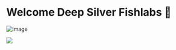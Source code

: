 # Welcome Deep Silver Fishlabs :tada:

![image](https://user-images.githubusercontent.com/13851369/29078831-c1ee72ee-7c5b-11e7-97e4-9a456b8ff96c.png)

![](https://camo.githubusercontent.com/f08021a3c40652e932c61ab2b4a004f3a57b8ff7/687474703a2f2f7261636b2e322e6d736863646e2e636f6d2f6d656469612f5a676b794d44457a4c7a41344c7a41314c7a59794c32467559326876636d3168626934324e6a4a6b5953356e6157594b63416c306148567459676b344e5442344f4455775067706c435770775a772f65333664313462642f3163302f616e63686f726d616e2e6a7067)
